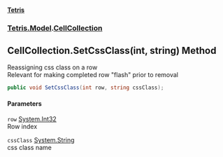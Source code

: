 #### [Tetris](index.md 'index')
### [Tetris.Model](Tetris_Model.md 'Tetris.Model').[CellCollection](Tetris_Model_CellCollection.md 'Tetris.Model.CellCollection')
## CellCollection.SetCssClass(int, string) Method
Reassigning css class on a row  
Relevant for making completed row "flash" prior to removal  
```csharp
public void SetCssClass(int row, string cssClass);
```
#### Parameters
<a name='Tetris_Model_CellCollection_SetCssClass(int_string)_row'></a>
`row` [System.Int32](https://docs.microsoft.com/en-us/dotnet/api/System.Int32 'System.Int32')  
Row index
  
<a name='Tetris_Model_CellCollection_SetCssClass(int_string)_cssClass'></a>
`cssClass` [System.String](https://docs.microsoft.com/en-us/dotnet/api/System.String 'System.String')  
css class name
  
